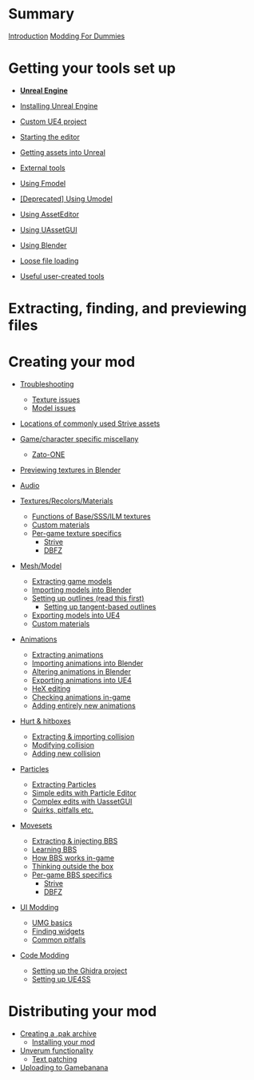 # Summary

[Introduction](README.md)
[Modding For Dummies](etc/moddingfordummies.md)

# Getting your tools set up

 - [**Unreal Engine**](ue4/getting-unreal.md)
  - [Installing Unreal Engine](ue4/getting-unreal.md)
  - [Custom UE4 project](ue4/custom-project.md)
  - [Starting the editor](ue4/using-unreal.md)
  - [Getting assets into Unreal](ue4/unreal-exporting.md)

 - [External tools](tools/get-tools.md)
  - [Using Fmodel](tools/fmodel.md)
  - [[Deprecated] Using Umodel](tools/umodel.md)
  - [Using AssetEditor](tools/asseteditor.md)
  - [Using UAssetGUI](tools/uassetgui.md)
  - [Using Blender](tools/blender.md)
 - [Loose file loading](tools/looseloading.md)

- [Useful user-created tools](userfiles/main.md)
  
# Extracting, finding, and previewing files


# Creating your mod

- [Troubleshooting](troubleshooting/main.md)
  - [Texture issues](troubleshooting/textures.md)
  - [Model issues](troubleshooting/meshes.md)
  

- [Locations of commonly used Strive assets](assets.md)
- [Game/character specific miscellany](misc/main.md)
  - [Zato-ONE](misc/zato.md)

- [Previewing textures in Blender](modding-texture/texture-blender-preview.md)

- [Audio](modding-audio/audio-intro.md)

- [Textures/Recolors/Materials](modding-texture/texture-intro.md)
  - [Functions of Base/SSS/ILM textures](modding-texture/texture-images.md)
  - [Custom materials](modding-texture/custom-materials.md)
  - [Per-game texture specifics]()
    - [Strive]()
    - [DBFZ]()
	
- [Mesh/Model](modding-mesh/mesh-intro.md)
  - [Extracting game models](modding-mesh/mesh-extracting.md)
  - [Importing models into Blender](modding-mesh/mesh-importing.md)
  - [Setting up outlines (read this first)](modding-mesh/mesh-outlines.md)
    - [Setting up tangent-based outlines](modding-mesh/mesh-tangents.md)
  - [Exporting models into UE4](ue4/unreal-exporting.md)
  - [Custom materials](modding-texture/custom-materials.md)
  

- [Animations](modding-animation/animation-intro.md)
  - [Extracting animations](modding-animation/animation-extract.md)
  - [Importing animations into Blender](modding-animation/animation-import.md)
  - [Altering animations in Blender](modding-animation/animation-editing.md)
  - [Exporting animations into UE4](modding-animation/animation-export.md)
  - [HeX editing](modding-animation/animation-editing-hex.md)
  - [Checking animations in-game](modding-animation/animation-ingame.md)
  - [Adding entirely new animations](modding-animation/animation-new-animation.md)

- [Hurt & hitboxes](modding-collision/collision-intro.md)
  - [Extracting & importing collision]()
  - [Modifying collision]()
  - [Adding new collision]()

- [Particles](modding-particles/particles-intro.md)
  - [Extracting Particles]()
  - [Simple edits with Particle Editor]()
  - [Complex edits with UassetGUI]()
  - [Quirks, pitfalls etc.]()

- [Movesets](modding-bbs/bbs-intro.md)
  - [Extracting & injecting BBS](modding-bbs/bbs-io.md)
  - [Learning BBS](modding-bbs/bbs-basics.md)
  - [How BBS works in-game](modding-bbs/bbs-core.md)
  - [Thinking outside the box](modding-bbs/bbs-advanced.md)
  - [Per-game BBS specifics](modding-bbs/bbs-pergame.md)
    - [Strive](modding-bbs/bbs-strive.md)
    - [DBFZ](modding-bbs/bbs-dbfz.md)

- [UI Modding](modding-ui/ui-intro.md)
  - [UMG basics](modding-ui/umg.md)
  - [Finding widgets](modding-ui/assets.md)
  - [Common pitfalls](modding-ui/pitfalls.md)

- [Code Modding](modding-code/code-intro.md)
  - [Setting up the Ghidra project]()
  - [Setting up UE4SS]()

# Distributing your mod
  - [Creating a .pak archive](packing/pak.md)
    - [Installing your mod](packing/pak-installing.md)
  - [Unverum functionality]()
    - [Text patching]()
  - [Uploading to Gamebanana]()
